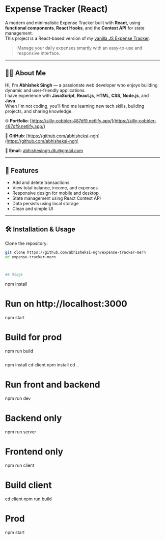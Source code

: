 # Expense Tracker (React)


A modern and minimalistic Expense Tracker built with **React**, using **functional components**, **React Hooks**, and the **Context API** for state management.  
This project is a React-based version of my [vanilla JS Expense Tracker](https://github.com/abhisheksi-ngh/my-expense-manage).

> Manage your daily expenses smartly with an easy-to-use and responsive interface.
---

## 🧑‍💻 About Me

Hi, I'm **Abhishek Singh** — a passionate web developer who enjoys building dynamic and user-friendly applications.  
I have experience with **JavaScript**, **React.js**, **HTML**, **CSS**, **Node.js**, and **Java**.  
When I'm not coding, you'll find me learning new tech skills, building projects, and sharing knowledge.

🌐 **Portfolio**: [https://silly-cobbler-487df9.netlify.app/](https://silly-cobbler-487df9.netlify.app/)

🔗 **GitHub**: [https://github.com/abhisheksi-ngh](https://github.com/abhisheksi-ngh)

📧 **Email**: abhishesingh.dtu@gmail.com

---

## 🚀 Features

- Add and delete transactions
- View total balance, income, and expenses
- Responsive design for mobile and desktop
- State management using React Context API
- Data persists using local storage
- Clean and simple UI

---

## 🛠️ Installation & Usage

Clone the repository:

```bash
git clone https://github.com/abhisheksi-ngh/expense-tracker-mern
cd expense-tracker-mern



## Usage
```
npm install

# Run on http://localhost:3000
npm start

# Build for prod
npm run build
```
```
 npm install
 cd client npm install
 cd ..

 # Run front and backend
 npm run dev

 # Backend only
 npm run server

 # Frontend only
 npm run client

 # Build client
 cd client
 npm run build

 # Prod
 npm start
```
